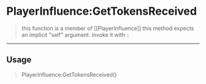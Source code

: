# PlayerInfluence:GetTokensReceived
> this function is a member of [[PlayerInfluence]]
> this method expects an implicit "self" argument. invoke it with `:`
-----
## Usage
> PlayerInfluence:GetTokensReceived()
